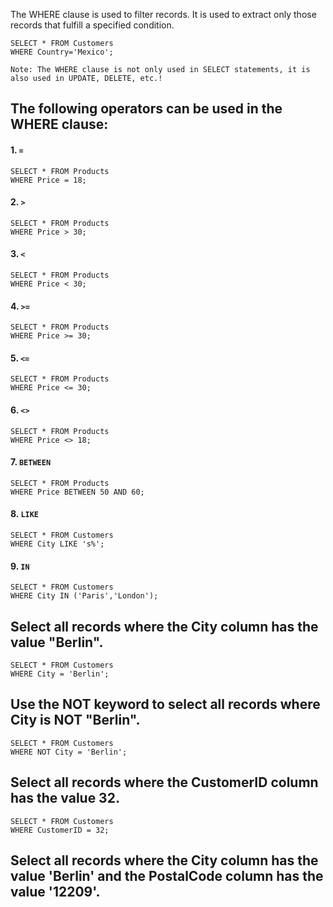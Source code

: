 The WHERE clause is used to filter records. It is used to extract only those records that fulfill a specified condition.
```
SELECT * FROM Customers
WHERE Country='Mexico';
```
``Note: The WHERE clause is not only used in SELECT statements, it is also used in UPDATE, DELETE, etc.!``

## The following operators can be used in the WHERE clause:  
#### 1. **``=``**      
```
SELECT * FROM Products  
WHERE Price = 18;  
```
#### 2. **``>``**  
```
SELECT * FROM Products
WHERE Price > 30;
```
#### 3. **``<``**
```
SELECT * FROM Products
WHERE Price < 30;
```
####  4. **``>=``**
```
SELECT * FROM Products
WHERE Price >= 30;
```
#### 5. **``<=``**
```
SELECT * FROM Products
WHERE Price <= 30;
```
#### 6. **``<>``**
```
SELECT * FROM Products
WHERE Price <> 18;
```
#### 7. **``BETWEEN``**
```
SELECT * FROM Products
WHERE Price BETWEEN 50 AND 60;
```
#### 8. **``LIKE``**
```
SELECT * FROM Customers
WHERE City LIKE 's%';
```
#### 9. **``IN``**
```
SELECT * FROM Customers
WHERE City IN ('Paris','London');
```

## Select all records where the City column has the value "Berlin".
```
SELECT * FROM Customers
WHERE City = 'Berlin';
```
## Use the NOT keyword to select all records where City is NOT "Berlin".
```
SELECT * FROM Customers
WHERE NOT City = 'Berlin';
```
## Select all records where the CustomerID column has the value 32.
```
SELECT * FROM Customers
WHERE CustomerID = 32;
```
## Select all records where the City column has the value 'Berlin' and the PostalCode column has the value '12209'.
